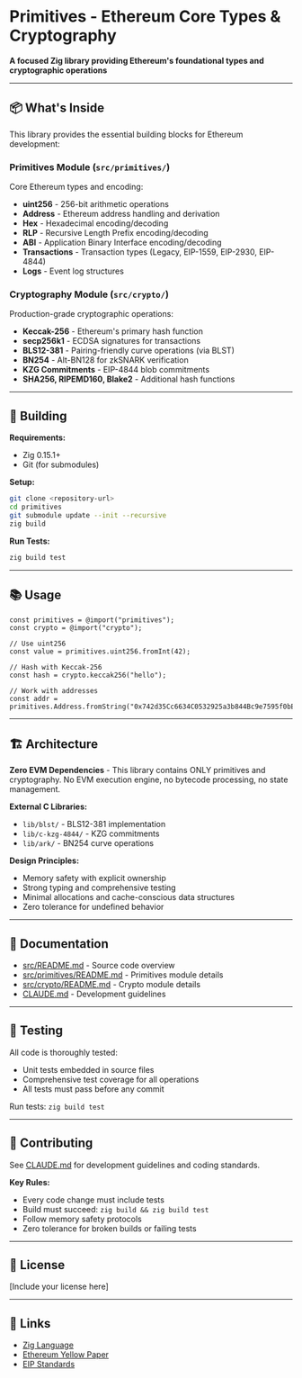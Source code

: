 # Primitives - Ethereum Core Types & Cryptography

**A focused Zig library providing Ethereum's foundational types and cryptographic operations**

---

## 📦 What's Inside

This library provides the essential building blocks for Ethereum development:

### **Primitives Module** (`src/primitives/`)
Core Ethereum types and encoding:
- **uint256** - 256-bit arithmetic operations
- **Address** - Ethereum address handling and derivation
- **Hex** - Hexadecimal encoding/decoding
- **RLP** - Recursive Length Prefix encoding/decoding
- **ABI** - Application Binary Interface encoding/decoding
- **Transactions** - Transaction types (Legacy, EIP-1559, EIP-2930, EIP-4844)
- **Logs** - Event log structures

### **Cryptography Module** (`src/crypto/`)
Production-grade cryptographic operations:
- **Keccak-256** - Ethereum's primary hash function
- **secp256k1** - ECDSA signatures for transactions
- **BLS12-381** - Pairing-friendly curve operations (via BLST)
- **BN254** - Alt-BN128 for zkSNARK verification
- **KZG Commitments** - EIP-4844 blob commitments
- **SHA256, RIPEMD160, Blake2** - Additional hash functions

---

## 🔨 Building

**Requirements:**
- Zig 0.15.1+
- Git (for submodules)

**Setup:**
```bash
git clone <repository-url>
cd primitives
git submodule update --init --recursive
zig build
```

**Run Tests:**
```bash
zig build test
```

---

## 📚 Usage

```zig
const primitives = @import("primitives");
const crypto = @import("crypto");

// Use uint256
const value = primitives.uint256.fromInt(42);

// Hash with Keccak-256
const hash = crypto.keccak256("hello");

// Work with addresses
const addr = primitives.Address.fromString("0x742d35Cc6634C0532925a3b844Bc9e7595f0bEb");
```

---

## 🏗️ Architecture

**Zero EVM Dependencies** - This library contains ONLY primitives and cryptography. No EVM execution engine, no bytecode processing, no state management.

**External C Libraries:**
- `lib/blst/` - BLS12-381 implementation
- `lib/c-kzg-4844/` - KZG commitments
- `lib/ark/` - BN254 curve operations

**Design Principles:**
- Memory safety with explicit ownership
- Strong typing and comprehensive testing
- Minimal allocations and cache-conscious data structures
- Zero tolerance for undefined behavior

---

## 📖 Documentation

- [src/README.md](src/README.md) - Source code overview
- [src/primitives/README.md](src/primitives/README.md) - Primitives module details
- [src/crypto/README.md](src/crypto/README.md) - Crypto module details
- [CLAUDE.md](CLAUDE.md) - Development guidelines

---

## 🧪 Testing

All code is thoroughly tested:
- Unit tests embedded in source files
- Comprehensive test coverage for all operations
- All tests must pass before any commit

Run tests: `zig build test`

---

## 🤝 Contributing

See [CLAUDE.md](CLAUDE.md) for development guidelines and coding standards.

**Key Rules:**
- Every code change must include tests
- Build must succeed: `zig build && zig build test`
- Follow memory safety protocols
- Zero tolerance for broken builds or failing tests

---

## 📜 License

[Include your license here]

---

## 🔗 Links

- [Zig Language](https://ziglang.org/)
- [Ethereum Yellow Paper](https://ethereum.github.io/yellowpaper/paper.pdf)
- [EIP Standards](https://eips.ethereum.org/)
